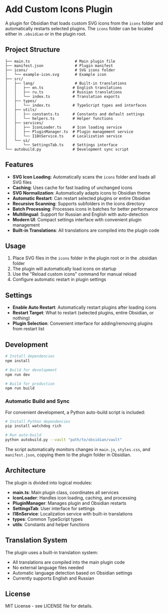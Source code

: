 # Add Custom Icons Plugin

A plugin for Obsidian that loads custom SVG icons from the `icons` folder and automatically restarts selected plugins. The `icons` folder can be located either in `.obsidian` or in the plugin root.

## Project Structure

```
├── main.ts                    # Main plugin file
├── manifest.json              # Plugin manifest
├── icons/                     # SVG icons folder
│   └── example-icon.svg       # Example icon
├── src/
│   ├── lang/                  # Built-in translations
│   │   ├── en.ts             # English translations
│   │   ├── ru.ts             # Russian translations
│   │   └── index.ts          # Translation exports
│   ├── types/
│   │   └── index.ts          # TypeScript types and interfaces
│   ├── utils/
│   │   ├── constants.ts      # Constants and default settings
│   │   └── helpers.ts        # Helper functions
│   ├── services/
│   │   ├── IconLoader.ts     # Icon loading service
│   │   ├── PluginManager.ts  # Plugin management service
│   │   └── I18nService.ts    # Localization service
│   └── ui/
│       └── SettingsTab.ts    # Settings interface
└── autobuild.py              # Development sync script
```

## Features

- **SVG Icon Loading**: Automatically scans the `icons` folder and loads all SVG files
- **Caching**: Uses cache for fast loading of unchanged icons
- **SVG Normalization**: Automatically adapts icons to Obsidian theme
- **Automatic Restart**: Can restart selected plugins or entire Obsidian
- **Recursive Scanning**: Supports subfolders in the icons directory
- **Batch Processing**: Processes icons in batches for better performance
- **Multilingual**: Support for Russian and English with auto-detection
- **Modern UI**: Compact settings interface with convenient plugin management
- **Built-in Translations**: All translations are compiled into the plugin code

## Usage

1. Place SVG files in the `icons` folder in the plugin root or in the .obsidian folder
2. The plugin will automatically load icons on startup
3. Use the "Reload custom icons" command for manual reload
4. Configure automatic restart in plugin settings

## Settings

- **Enable Auto Restart**: Automatically restart plugins after loading icons
- **Restart Target**: What to restart (selected plugins, entire Obsidian, or nothing)
- **Plugin Selection**: Convenient interface for adding/removing plugins from restart list

## Development

```bash
# Install dependencies
npm install

# Build for development
npm run dev

# Build for production
npm run build
```

### Automatic Build and Sync

For convenient development, a Python auto-build script is included:

```bash
# Install Python dependencies
pip install watchdog rich

# Run auto-build
python autobuild.py --vault "path/to/obsidian/vault"
```

The script automatically monitors changes in `main.js`, `styles.css`, and `manifest.json`, copying them to the plugin folder in Obsidian.

## Architecture

The plugin is divided into logical modules:

- **main.ts**: Main plugin class, coordinates all services
- **IconLoader**: Handles icon loading, caching, and processing
- **PluginManager**: Manages plugin and Obsidian restarts
- **SettingsTab**: User interface for settings
- **I18nService**: Localization service with built-in translations
- **types**: Common TypeScript types
- **utils**: Constants and helper functions

## Translation System

The plugin uses a built-in translation system:
- All translations are compiled into the main plugin code
- No external language files needed
- Automatic language detection based on Obsidian settings
- Currently supports English and Russian

## License

MIT License - see LICENSE file for details.
